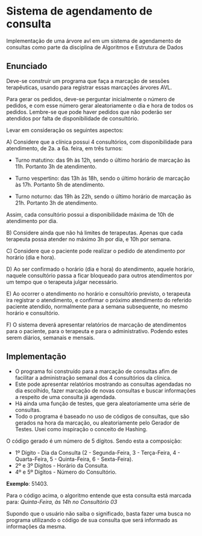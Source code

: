 # Sistema de agendamento de consulta
Implementação de uma árvore avl em um sistema de agendamento de consultas como parte da disciplina de Algoritmos e Estrutura de Dados

## Enunciado
 Deve-se construir um programa que faça a marcação de sessões terapêuticas, usando para registrar essas marcações árvores AVL. 

Para gerar os pedidos, deve-se perguntar inicialmente o número de pedidos, e com esse número gerar aleatoriamente o dia e hora de todos os pedidos. Lembre-se que pode haver pedidos que não poderão ser atendidos por falta de disponibilidade de consultório.

Levar em consideração os seguintes aspectos:

A) Considere que a clínica possui 4 consultórios, com disponibilidade para atendimento, de 2a. a 6a. feira, em três turnos:

 * Turno matutino: das 9h às 12h, sendo o último horário de marcação às 11h. Portanto 3h de atendimento.

 * Turno vespertino: das 13h às 18h, sendo o último horário de marcação às 17h. Portanto 5h de atendimento.

* Turno noturno: das 19h às 22h, sendo o último horário de marcação às 21h. Portanto 3h de atendimento.

 Assim, cada consultório possui a disponibilidade máxima de 10h de atendimento por dia.

B) Considere ainda que não há limites de terapeutas. Apenas que cada terapeuta possa atender no máximo 3h por dia, e 10h por semana.

C) Considere que o paciente pode realizar o pedido de atendimento por horário (dia e hora).

D)  Ao ser confirmado o horário (dia e hora) do atendimento, aquele horário, naquele consultório passa a ficar bloqueado para outros atendimentos por um tempo que o terapeuta julgar necessário.

E) Ao ocorrer o atendimento no horário e consultório previsto, o terapeuta ira registrar o atendimento, e confirmar o próximo atendimento do referido paciente atendido, normalmente para a semana subsequente, no mesmo horário e consultório.

F) O sistema deverá apresentar relatórios de marcação de atendimentos para o paciente, para o terapeuta e para o administrativo. Podendo estes serem diários, semanais e mensais.

## Implementação

* O programa foi construído para a marcação de consultas afim de facilitar a administração semanal dos 4 consultórios da clínica.
* Este pode apresentar relatórios mostrando as consultas agendadas no dia escolhido, fazer marcação de novas consultas e buscar informações a respeito de uma consulta já agendada.
* Há ainda uma função de testes, que gera aleatoriamente uma série de consultas.
* Todo o programa é baseado no uso de códigos de consultas, que são gerados na hora da marcação, ou aleatoriamente pelo Gerador de Testes. Usei como inspiração o conceito de Hashing.  


O código gerado é um número de 5 dígitos.
Sendo esta a composição:
* 1º Dígito - Dia da Consulta (2 - Segunda-Feira, 3 - Terça-Feira, 4 - Quarta-Feira, 5 - Quinta-Feira, 6 - Sexta-Feira).
* 2º e 3º Dígitos - Horário da Consulta.
* 4º e 5º Dígitos - Número do Consultório.  

**Exemplo**: 51403.  

Para o código acima, o algoritmo entende que esta consulta está marcada para: _Quinta-Feira, às 14h no Consultório 03_  

Supondo que o usuário não saiba o significado, basta fazer uma busca no programa utilizando o código de sua consulta que será informado as informações da mesma.
